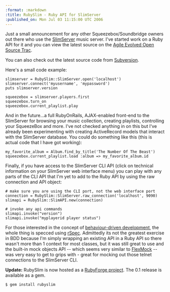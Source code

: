 ```yaml
--- 
:format: :markdown
:title: RubySlim - Ruby API for SlimServer
:published_on: Mon Jul 03 11:15:00 UTC 2006
---
```

Just a small announcement for any other Squeezebox/Soundbridge owners out there who use the [SlimServer](http://www.slimdevices.com) music server. I've started work on a Ruby API for it and you can view the latest source on the [Agile Evolved Open Source Trac](http://opensource.agileevolved.com/trac/browser/rubyslim/trunk).

You can also check out the latest source code from [Subversion](http://opensource.agileevolved.com/svn/root/rubyslim/trunk).

Here's a small code example:

	slimserver = RubySlim::SlimServer.open('localhost')
	slimserver.connect('myusername', 'mypassword')
	puts slimserver.version

	squeezebox = slimserver.players.first
	squeezebox.turn_on
	squeezebox.current_playlist.play

And in the future...a full RubyOnRails, AJAX-enabled front-end to the SlimServer for browsing your music collection, creating playlists, controlling your SqueezeBox and more. I've not checked anything in on this but I've already been experimenting with creating ActiveRecord models that interact with the SlimServer database. You could do something like this (this is actual code that I have got working):

	my_favorite_album = Album.find_by_title('The Number Of The Beast')
	squeezebox.current_playlist.load :album => my_favorite_album.id

Finally, if you have access to the SlimServer CLI API (click on technical information on your SlimServer web interface menu) you can play with any parts of the CLI API that I'm yet to add to the Ruby API by using the raw connection and API object:

	# make sure you are using the CLI port, not the web interface port
	connection = RubySlim::SlimServer.raw_connection('localhost', 9090)
	slimapi = RubySlim::SlimAPI.new(connection)

	# invoke any api commands
	slimapi.invoke("version")
	slimapi.invoke("myplayerid player status")

For those interested in the concept of [behaviour-driven development](http://behaviour-driven.org/), the whole thing is specced using [rSpec](http://rspec.rubyforge.org). Admittedly its not the greatest exercise in BDD because I'm simply wrapping an existing API in a Ruby API so there wasn't more than 1 context for most classes, but it was still great to use and the built-in mock objects API -- which seems very similar to [FlexMock](http://onestepback.org/software/flexmock) -- was very easy to get to grips with - great for mocking out those telnet connections to the SlimServer CLI.

**Update:** RubySlim is now hosted as a [RubyForge project](http://rubyforge.org/projects/rubyslim/). The 0.1 release is available as a gem.

 	$ gem install rubyslim
